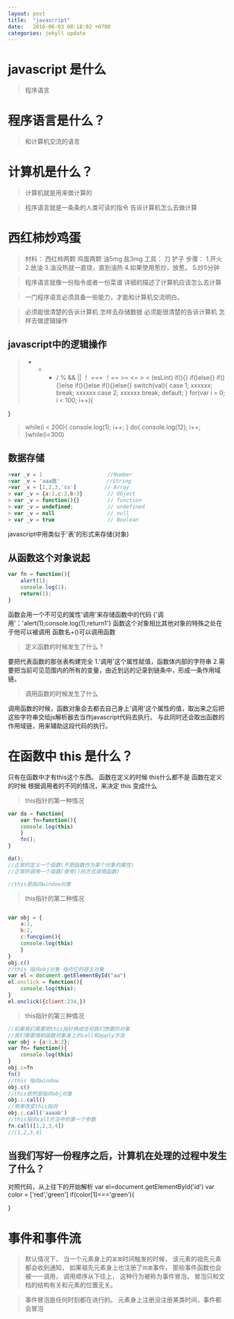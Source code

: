 ```yaml
---
layout: post
title:  "javascript"
date:   2016-06-03 08:18:02 +0700
categories: jekyll update
---
```



# javascript 是什么

> 程序语言

# 程序语言是什么？

> 和计算机交流的语言

# 计算机是什么？

> 计算机就是用来做计算的

> 程序语言就是一条条的人类可读的指令
> 告诉计算机怎么去做计算

# 西红柿炒鸡蛋

> 材料： 西红柿两颗 鸡蛋两颗 油5mg 盐3mg
> 工具： 刀 铲子
> 步骤： 1.开火
         2.放油
         3.油没热就一直烧，直到油热
         4.如果使用葱炒，放葱。
         5.炒5分钟

> 程序语言就像一份指令或者一份菜谱
> 详细的描述了计算机应该怎么去计算

> 一门程序语言必须具备一些能力，才能和计算机交流明白。

> 必须能很清楚的告诉计算机 怎样去存储数据
> 必须能很清楚的告诉计算机 怎样去做逻辑操作

## javascript中的逻辑操作

> + - * / % && || ！
> === ！== >= <= > < (esLint)
> if(){}
> if()else{}
> if(){}else if(){}else if(){}else{}
> switch(val){
	case 1;
	xxxxxx;
	break;
	xxxxxx
	case 2;
	xxxxxx
	break;
	default;
}
> for(var i = 0; i < 100; i++){

}
> while(i < 200){
	console.log(1);
	i++;
}
> do{
	console.log(12);
	i++;
}while(i<300)

## 数据存储
```javascript
>var _v = 1                     //Number
>var _v = 'aaa我'               //String
>var _v = [1,2,3,'ss']         // Array
> var _v = {a:1,c:2,b:3}        // Object
> var _v = function(){}         // function
> var _v = undefined;           // undefined
> var _v = null                 // null
> var _v = true                 // Boolean

```
javascript中用类似于'表'的形式来存储(对象)

## 从函数这个对象说起
```javascript
var fn = function(){
	alert(1);
	console.log(1);
	return(1);
}
```

函数会用一个不可见的属性'调用'来存储函数中的代码
{'调用'：'alert(1);console.log(1);return1'}
函数这个对象相比其他对象的特殊之处在于他可以被调用
函数名+()可以调用函数

> 定义函数的时候发生了什么？

要把代表函数的那张表构建完全
1.'调用'这个属性赋值，函数体内部的字符串
2.需要把当前可见范围内的所有的变量，由近到远的记录到链条中，形成一条作用域链。

> 调用函数的时候发生了什么

调用函数的时候，函数对象会去都去自己身上'调用'这个属性的值，取出来之后把这些字符串交给js解析器去当作javascript代码去执行。
与此同时还会取出函数的作用域链，用来辅助这段代码的执行。

# 在函数中 this 是什么？

只有在函数中才有this这个东西。
函数在定义的时候 this什么都不是
函数在定义的时候
根据调用者的不同的情况，来决定 this 变成什么

> this指针的第一种情况

```javascript
var da = function{
	var fn=function(){
	console.log(this)
	}
	fn();
}

da();
//正常的定义一个函数(不把函数作为某个对象的属性)
//正常的调用一个函数(使用()的方式调用函数)

//this是指向window对象

```

> this指针的第二种情况

```javascript

var obj = {
	a:1,
	b:2,
	c:funcgion(){
	console.log(this)
	}
}
obj.c()
//this 指向obj对象 指向它的宿主对象
var el = document.getElementById("aa")
el.onclick = function(){
	console.log(this);
}
el.onclick({client:234,})

```
> this指针的第三种情况

```javascript
//如果我们需要把this指针换成任何我们想要的对象
//我们需要借助函数对象身上的call和apply方法
var obj = {a:1,b:2};
var fn= function(){
	console.log(this)
}
obj.c=fn
fn()
//this 指向window
obj.c()
//this依然是指向obj对象
obj.c.call()
//用来改变this指向
obj.c.call('aaaab')
//this指向call方法中的第一个参数
fn.call([1,2,3,4])
//[1,2,3,4]

```

## 当我们写好一份程序之后，计算机在处理的过程中发生了什么？

对照代码，从上往下的开始解析
var el=document.getElementById('id')
var color = ['red','green']
if(color[1]==='green'){

}



# 事件和事件流

> 默认情况下，
> 当一个元素身上的`某类`时间触发的时候，
> 该元素的祖先元素都会收到通知，
> 如果祖先元素身上也注册了`同类`事件，
> 那些事件函数也会被一一调用，
> 调用顺序从下往上，
> 这种行为被称为事件冒泡，
> 冒泡只和文档的结构有关和元素的位置无关。

> 事件冒泡是任何时刻都在进行的。
> 元素身上注册没注册某类时间，事件都会冒泡
